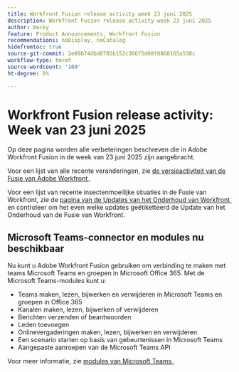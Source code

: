 ```yaml
---
title: Workfront Fusion release activity week 23 juni 2025
description: Workfront Fusion release activity week 23 juni 2025
author: Becky
feature: Product Announcements, Workfront Fusion
recommendations: noDisplay, noCatalog
hidefromtoc: true
source-git-commit: 2e89b74dbd0702b152c366f5d08f8868165a538c
workflow-type: tm+mt
source-wordcount: '169'
ht-degree: 0%

---
```


# Workfront Fusion release activity: Week van 23 juni 2025

Op deze pagina worden alle verbeteringen beschreven die in Adobe Workfront Fusion in de week van 23 juni 2025 zijn aangebracht.

Voor een lijst van alle recente veranderingen, zie [&#x200B; de versieactiviteit van de Fusie van Adobe Workfront &#x200B;](/help/workfront-fusion/fusion-product-releases/fusion-release-activity.md).

Voor een lijst van recente insectenmoeilijke situaties in de Fusie van Workfront, zie de [&#x200B; pagina van de Updates van het Onderhoud van Workfront &#x200B;](https://experienceleague.adobe.com/nl/docs/workfront-known-issues/releases/current-updates) en controleer om het even welke updates geëtiketteerd de Update van het Onderhoud van de Fusie van Workfront.

## Microsoft Teams-connector en modules nu beschikbaar

Nu kunt u Adobe Workfront Fusion gebruiken om verbinding te maken met teams Microsoft Teams en groepen in Microsoft Office 365. Met de Microsoft Teams-modules kunt u:

* Teams maken, lezen, bijwerken en verwijderen in Microsoft Teams en groepen in Office 365
* Kanalen maken, lezen, bijwerken of verwijderen
* Berichten verzenden of beantwoorden
* Leden toevoegen
* Onlinevergaderingen maken, lezen, bijwerken en verwijderen
* Een scenario starten op basis van gebeurtenissen in Microsoft Teams
* Aangepaste aanroepen van de Microsoft Teams API

Voor meer informatie, zie [&#x200B; modules van Microsoft Teams &#x200B;](/help/workfront-fusion/references/apps-and-modules/third-party-connectors/microsoft-teams-modules.md).
